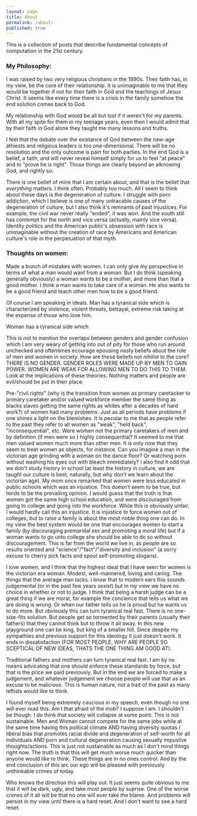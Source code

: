 ```yaml
---
layout: page
title: About
permalink: /about/
published: true
---
```

This is a collection of posts that describe fundamental concepts of computation in the 21st century.

### My Philosophy:

I was raised by two very religious christians in the 1990s. Their faith has, in my view, be the core of their relationship. It is unimaginable to me that they would be together if not for their faith in God and the teachings of Jesus Christ. It seems like every time there is a crisis in the family somehow the end solution comes back to God.

My relationship  with God would be all but lost if it weren't for my parents. With all my spite for them in my teenage years, even then I would admit that by their faith in God alone they taught me many lessons and truths.

I feel that the debate over the existance of God between the new-age athiests and religious leaders is too one-dimensional. There will be no resolution and the only outcome is pain for both parties. In the end God is a belief, a faith, and will never reveal himself simply for us to feel "at peace" and to "prove he is right". Those things are clearly beyond an alknowing God, and rightly so. 

There is one belief of mine that I am certain about, and that is the belief that _everything_ matters. I think often. Probably too much. All I seem to think about these days is the degeneration of culture. I struggle with porn addiction, which I believe is one of many untracable causes of the degeneration of culture, but I also think it's remnants of past injustices. For example, the civil war never really "ended", it was won. And the south still has contempt for the north and vice versa (actually, mainly vice versa). Identity politics and the American public's obsession with race is unimaginable without the creation of race by Americans and American culture's role in the perpetuation of that myth. 

### Thoughts on women:

Made a bunch of mistakes with women. I can only give my perspective in terms of what a man would want from a woman. But I do think (speaking generally obviously) a woman wants to be a mother, and more than that a good mother. I think a man wants to take care of a woman. He also wants to be a good friend and teach other men how to be a good friend.

Of course I am speaking in ideals. Man has a tyranical side which is characterized by violence, violent threats, betrayal, extreme risk taking at the expense of those who love him.

Woman has a tyranical side which 

This is not to mention the overlaps between genders and gender confusion which I am very weary of getting into out of pity for those who run around unchecked and oftentimes ecourage epousing nasty beliefs about the role of men and women in society. How are these beliefs not nihilist to the core? THERE IS NO GENDER. GENDER ROLES WERE MADE UP BY MEN TO GAIN POWER. WOMEN ARE WEAK FOR ALLOWING MEN TO DO THIS TO THEM. Look at the implications of these theories. Nothing matters and people are evil/should be put in their place.

Pre-"civil rights" (why is the transition from women as primary caretacker to primary caretaker and/or valued workforce member the same thing as blacks slaves getting the same rights as whites after a decades of hard work?) of women had many problems. Just as all periods have problems if one shines a light on the blemishes. It is pecular to me that as people refer to the past they refer to all women as "weak", "held back", "inconsequential", etc. Were women not the primary caretakers of men and by definition (if men were so ) highly consequential? It seemed to me that men valued women much more than other men. It is only now that they seem to treat women as objects, for instance. Can you imagine a man in the victorian age grinding with a woman on the dance floor? Or watching porn without washing his eyes out with bleach immediately? I also find it odd that we don't study history in school (at least the history in culture, we are taught our culture is best, naturally, but why don't we learn about the victorian age). My mom once remarked that women were less educated in public schools which was an injustice. This doesn't seem to be true, but tends to be the prevailing opinion. I would guess that the truth is that women got the same high school education, and were discouraged from going to college and going into the workforce. While this is obviously unfair, I would hardly call this an injustice. It is injustice to force women out of colleges, but to raise a family is about the most noble thing one can do. In my view the best system would be one that encourages women to start a family (by discouraging premaridal sex and promoting a moral life) but if a woman wants to go unto college she should be able to do so without discouragement. This is far from the world we live in, as people are so results oriented and "science"/"fact"/"diversity and inclusion" (a sorry excuse to cherry pick facts and spout self-promoting slogans). 

I love women, and I think that the highest ideal that I have seen for women is the victorian era woman. Modest, well-mannered, loving and caring. The things that the average man lacks. I know that to modern ears this sounds judgemental (or in the past few years *sexist*) but in my view we have no choice in whether or not to judge. I think that being a harsh judge can be a great thing if we are moral, for example the concience that tells us what we are doing is wrong. Or when our father tells us he is proud but he wants us to do more. But obviously this can turn tyranical real fast. There is no one-size-fits solution. But people get so tormented by their parents (usually their fathers) that they cannot think but to throw it all away. In this new playground one can be king, but king of a smaller hill. Since despite my sympathies and previous support for this ideology it just doesn't work. It ends in dissatisfaction (FOR MOST PEOPLE, WHY ARE PEOPLE SO SCEPTICAL OF NEW IDEAS, THATS THE ONE THING AM GOOD AT). 

Traditional fathers and mothers can turn tyranical real fast. I am by no means advicating that one should enforce these standards by force, but that is the price we paid previously. But in the end we are forced to make a judgement, and whatever judgement we choose people will use that as an excuse to be malicious. This is human nature, not a trait of the past as many leftists would like to think.

I found myself being extremely caucious in my speech, even though no one will ever read this. Am I that afraid of the mob? I suppose I am. I shouldn't be though. I do think that society will collapse at some point. This is not sustainable. Men and Woman cannot compete for the same jobs while at the same time having this political climate AND having diversity quotas / liberal bias that promotes racial divide and degeneration of self-worth for all individuals AND porn and cultural degeneration causing sexually impuslive thoughts/actions. This is just not sustainable as much as I don't mind things right now. The truth is that this will get much worse much quicker than anyone would like to think. These things are in no ones control. And by the end conclusion of this arc our ego will be pleased with previously unthinkable crimes of today.

Who knows the direction this will play out. It just seems quite obvious to me that it will be dark, ugly, and take most people by suprise. One of the worse crimes of it all will be that no one will ever take the blame. And problems will persist in my view until there is a hard reset. And I don't want to see a hard reset.